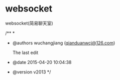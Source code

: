 # websocket
websocket(简易聊天室)

/**
 * 
 * @authors wuchangjiang (qianduanwcj@126.com)

   The last edit
     
 * @date    2015-04-20 10:04:38
 * @version v2013
 */

